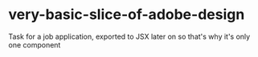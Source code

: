 # very-basic-slice-of-adobe-design
Task for a job application, exported to JSX later on so that's why it's only one component

